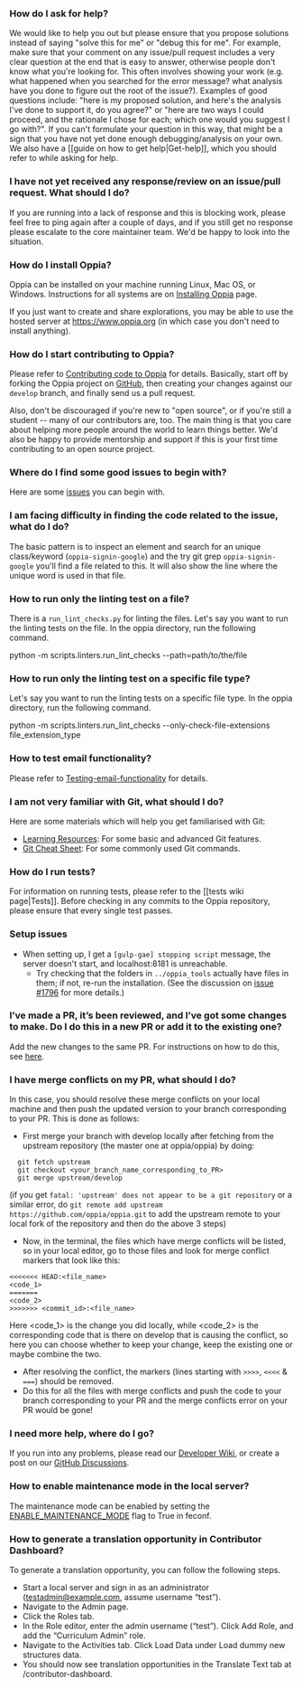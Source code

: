 ### How do I ask for help?

We would like to help you out but please ensure that you propose solutions instead of saying "solve this for me" or "debug this for me".
For example, make sure that your comment on any issue/pull request includes a very clear question at the end that is easy to answer, otherwise people don't know what you're looking for. This often involves showing your work (e.g. what happened when you searched for the error message? what analysis have you done to figure out the root of the issue?). Examples of good questions include: "here is my proposed solution, and here's the analysis I've done to support it, do you agree?" or "here are two ways I could proceed, and the rationale I chose for each; which one would you suggest I go with?". If you can't formulate your question in this way, that might be a sign that you have not yet done enough debugging/analysis on your own. We also have a [[guide on how to get help|Get-help]], which you should refer to while asking for help.

### I have not yet received any response/review on an issue/pull request. What should I do?

If you are running into a lack of response and this is blocking work, please feel free to ping again after a couple of days, and if you still get no response please escalate to the core maintainer team. We'd be happy to look into the situation.

### How do I install Oppia?

Oppia can be installed on your machine running Linux, Mac OS, or Windows. Instructions for all systems are on [Installing Oppia](https://github.com/oppia/oppia/wiki/Installing-Oppia) page.

If you just want to create and share explorations, you may be able to use the hosted server at https://www.oppia.org (in which case you don't need to install anything).

### How do I start contributing to Oppia?

Please refer to [Contributing code to Oppia](https://github.com/oppia/oppia/wiki/Contributing-code-to-Oppia) for details. Basically, start off by forking the Oppia project on [GitHub](https://github.com/oppia/oppia), then creating your changes against our `develop` branch, and finally send us a pull request.

Also, don't be discouraged if you're new to "open source", or if you're still a student -- many of our contributors are, too. The main thing is that you care about helping more people around the world to learn things better. We'd also be happy to provide mentorship and support if this is your first time contributing to an open source project.

### Where do I find some good issues to begin with?

Here are some [issues](https://github.com/oppia/oppia/wiki/Contributing-code-to-Oppia#finding-something-to-do) you can begin with.

### I am facing difficulty in finding the code related to the issue, what do I do?

The basic pattern is to inspect an element and search for an unique class/keyword (`oppia-signin-google`) and the try git grep `oppia-signin-google` you'll find a file related to this. It will also show the line where the unique word is used in that file.

### How to run only the linting test on a file?

There is a `run_lint_checks.py` for linting the files. Let's say you want to run the linting tests on the file. In the oppia directory, run the following command.

python -m scripts.linters.run_lint_checks --path=path/to/the/file

### How to run only the linting test on a specific file type?

Let's say you want to run the linting tests on a specific file type. In the oppia directory, run the following command.

python -m scripts.linters.run_lint_checks --only-check-file-extensions file_extension_type

### How to test email functionality?
 Please refer to [Testing-email-functionality](https://github.com/oppia/oppia/wiki/Testing-email-functionality) for details.

### I am not very familiar with Git, what should I do?

Here are some materials which will help you get familiarised with Git:
- [Learning Resources](https://github.com/oppia/oppia/wiki/Learning-Resources): For some basic and advanced Git features.
- [Git Cheat Sheet](https://github.com/oppia/oppia/wiki/Git-cheat-sheet): For some commonly used Git commands.

### How do I run tests?

For information on running tests, please refer to the [[tests wiki page|Tests]]. Before checking in any commits to the Oppia repository, please ensure that every single test passes.

### Setup issues

- When setting up, I get a `[gulp-gae] stopping script` message, the server doesn't start, and localhost:8181 is unreachable.
  - Try checking that the folders in `../oppia_tools` actually have files in them; if not, re-run the installation. (See the discussion on [issue #1796](https://github.com/oppia/oppia/issues/1796#issuecomment-217783598) for more details.)

### I’ve made a PR, it’s been reviewed, and I’ve got some changes to make. Do I do this in a new PR or add it to the existing one?

Add the new changes to the same PR. For instructions on how to do this, see [here](https://github.com/oppia/oppia/wiki/Contributing-code-to-Oppia#address-review-comments-until-all-reviewers-give-lgtm-looks-good-to-me).

### I have merge conflicts on my PR, what should I do?

In this case, you should resolve these merge conflicts on your local machine and then push the updated version to your branch corresponding to your PR. This is done as follows:
- First merge your branch with develop locally after fetching from the upstream repository (the master one at oppia/oppia) by doing:
 ```
   git fetch upstream
   git checkout <your_branch_name_corresponding_to_PR>
   git merge upstream/develop
 ```
 (if you get `fatal: 'upstream' does not appear to be a git repository` or a similar error, do `git remote add upstream
 https://github.com/oppia/oppia.git` to add the upstream remote to your local fork of the repository and then do the above
 3 steps)

- Now, in the terminal, the files which have merge conflicts will be listed, so in your local editor, go to those files and look for merge conflict markers that look like this:
 ```
 <<<<<<< HEAD:<file_name>
 <code_1>
 =======
 <code_2>
 >>>>>>> <commit_id>:<file_name>
 ```
 Here <code_1> is the change you did locally, while <code_2> is the corresponding code that is there on develop that is causing the conflict, so here you can choose whether to keep your change, keep the existing one or maybe combine the two.

- After resolving the conflict, the markers (lines starting with `>>>>`, `<<<<` & `===`) should be removed.
- Do this for all the files with merge conflicts and push the code to your branch corresponding to your PR and the merge conflicts error on your PR would be gone!

### I need more help, where do I go?

If you run into any problems, please read our [Developer Wiki](https://github.com/oppia/oppia/wiki), or create a post on our [GitHub Discussions](https://github.com/oppia/oppia/discussions/categories/setup-issues).

### How to enable maintenance mode in the local server?

The maintenance mode can be enabled by setting the [ENABLE_MAINTENANCE_MODE](https://github.com/oppia/oppia/blob/release-2.5.0/feconf.py#L264) flag to True in feconf.

### How to generate a translation opportunity in Contributor Dashboard?

To generate a translation opportunity, you can follow the following steps.

* Start a local server and sign in as an administrator (testadmin@example.com, assume username “test”).
* Navigate to the Admin page.
* Click the Roles tab.
* In the Role editor, enter the admin username (“test”). Click Add Role, and add the “Curriculum Admin” role.
* Navigate to the Activities tab. Click Load Data under Load dummy new structures data.
* You should now see translation opportunities in the Translate Text tab at /contributor-dashboard.
